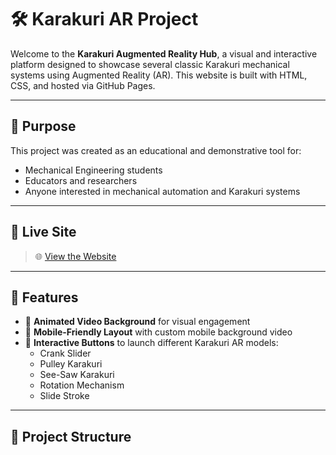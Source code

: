 # 🛠️ Karakuri AR Project

Welcome to the **Karakuri Augmented Reality Hub**, a visual and interactive platform designed to showcase several classic Karakuri mechanical systems using Augmented Reality (AR). This website is built with HTML, CSS, and hosted via GitHub Pages.

---

## 🎯 Purpose

This project was created as an educational and demonstrative tool for:
- Mechanical Engineering students
- Educators and researchers
- Anyone interested in mechanical automation and Karakuri systems

---

## 🔗 Live Site

> 🌐 [View the Website](https://amir88999.github.io/AR-Hub/)

---

## 🎥 Features

- 🌄 **Animated Video Background** for visual engagement
- 📱 **Mobile-Friendly Layout** with custom mobile background video
- 🧠 **Interactive Buttons** to launch different Karakuri AR models:
  - Crank Slider
  - Pulley Karakuri
  - See-Saw Karakuri
  - Rotation Mechanism
  - Slide Stroke

---

## 📁 Project Structure


